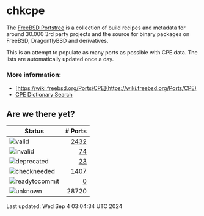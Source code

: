 # chkcpe

The [FreeBSD Portstree](https://cgit.freebsd.org/ports) is a collection of build recipes
and metadata for around 30.000 3rd party projects and the source for binary packages on
FreeBSD, DragonflyBSD and derivatives.

This is an attempt to populate as many ports as possible with CPE data. The lists are
automatically updated once a day.

### More information:
* [https://wiki.freebsd.org/Ports/CPE](https://wiki.freebsd.org/Ports/CPE)
* [CPE Dictionary Search](http://web.nvd.nist.gov/view/cpe/search)


## Are we there yet?

| Status                                                              | # Ports                                                                |
| --------------------------------------------------------------------| ---------------------------------------------------------------------: |
| ![valid](https://img.shields.io/badge/valid-brightgreen)            | [2432](https://github.com/decke/chkcpe/wiki/valid)                 |
| ![invalid](https://img.shields.io/badge/invalid-red)                | [74](https://github.com/decke/chkcpe/wiki/invalid)             |
| ![deprecated](https://img.shields.io/badge/deprecated-red)          | [23](https://github.com/decke/chkcpe/wiki/deprecated)       |
| ![checkneeded](https://img.shields.io/badge/checkneeded-orange)     | [1407](https://github.com/decke/chkcpe/wiki/checkneeded)     |
| ![readytocommit](https://img.shields.io/badge/readytocommit-orange) | [0](https://github.com/decke/chkcpe/wiki/readytocommit) |
| ![unknown](https://img.shields.io/badge/unknown-grey)               | 28720 | |

Last updated: Wed Sep  4 03:04:34 UTC 2024
